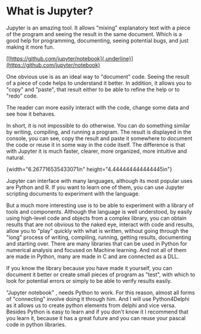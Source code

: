 # What is Jupyter?


Jupyter is an amazing tool. It allows "mixing" explanatory text with a
piece of the program and seeing the result in the same document. Which
is a good help for programming, documenting, seeing potential bugs, and
just making it more fun.

[[https://github.com/jupyter/notebook]{.underline}](https://github.com/jupyter/notebook)

One obvious use is as an ideal way to "document" code. Seeing the result
of a piece of code helps to understand it better. In addition, it allows
you to \"copy\" and \"paste\", that result either to be able to refine
the help or to \"redo\" code.

The reader can more easily interact with the code, change some data and
see how it behaves.

In short, it is not impossible to do otherwise. You can do something
similar by writing, compiling, and running a program. The result is
displayed in the console, you can see, copy the result and paste it
somewhere to document the code or reuse it in some way in the code
itself. The difference is that with Jupyter it is much faster, clearer,
more organized, more intuitive and natural.

{width="6.267716535433071in"
height="4.444444444444445in"}

Jupyter can interface with many languages, although its most popular
uses are Python and R. If you want to learn one of them, you can use
Jupyter scripting documents to experiment with the language.

But a much more interesting use is to be able to experiment with a
library of tools and components. Although the language is well
understood, by easily using high-level code and objects from a complex
library, you can obtain results that are not obvious to the naked eye,
interact with code and results, allow you to \"play\" quickly with what
is written, without going through the \"long\" process of writing,
compiling, running, getting results, documenting and starting over.
There are many libraries that can be used in Python for numerical
analysis and focused on Machine learning. And not all of them are made
in Python, many are made in C and are connected as a DLL.

If you know the library because you have made it yourself, you can
document it better or create small pieces of program as \"test\", with
which to look for potential errors or simply to be able to verify
results easily.

\"Jupyter notebook\" , needs Python to work. For this reason, almost all
forms of "connecting" involve doing it through him. And I will use
Python4Delphi as it allows us to create python elements from delphi and
vice versa. Besides Python is easy to learn and if you don\'t know it I
recommend that you learn it, because it has a great future and you can
reuse your pascal code in python libraries.